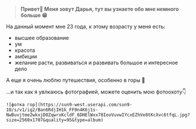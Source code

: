 > **Привет👋 
> Меня зовут Дарья, тут вы узнаете обо мне немного больше 😁**

На данный момент мне 23 года, 
    к этому возрасту у меня есть:
- высшее образование
- ум
- красота
- амбиции
- желание расти, развиваться и развивать большое и интересное дело 

А еще я очень люблю путешествия, особенно в горы 🌄

...и так как я увлкаюсь фотографией, можете оценить мою фотоохоту👇

    ![фотка гор](https://sun9-west.userapi.com/sun9-10/s/v1/ig2/Ban6RdjIH1k_FF0n4K6j1s-NwBuvjtme2wkxjD8ZqwrxKcldF_6DHElWxx78IooVuvwIYcxEZhVe8tKcXvc6tfqL.jpg?size=2560x1707&quality=95&type=album)

